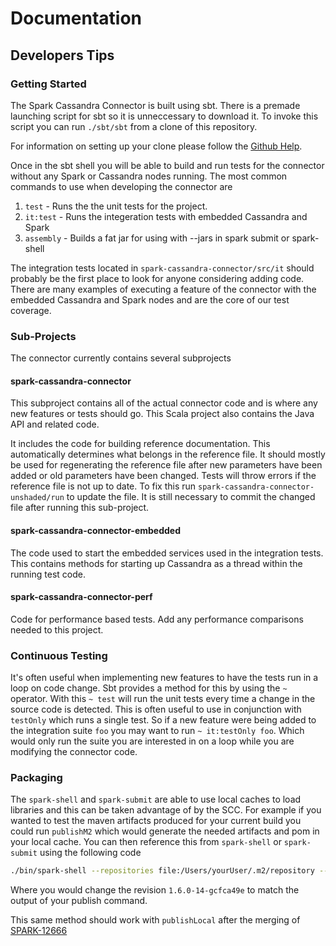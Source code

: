 # Documentation

## Developers Tips

### Getting Started

The Spark Cassandra Connector is built using sbt. There is a premade
launching script for sbt so it is unneccessary to download it. To invoke
this script you can run `./sbt/sbt` from a clone of this repository.

For information on setting up your clone please follow the [Github 
Help](https://help.github.com/articles/cloning-a-repository/).

Once in the sbt shell you will be able to build and run tests for the
connector without any Spark or Cassandra nodes running. The most common
commands to use when developing the connector are

1. `test` - Runs the the unit tests for the project.
2. `it:test` - Runs the integeration tests with embedded Cassandra and Spark
3. `assembly` - Builds a fat jar for using with --jars in spark submit or spark-shell

The integration tests located in `spark-cassandra-connector/src/it` should
probably be the first place to look for anyone considering adding code.
There are many examples of executing a feature of the connector with
the embedded Cassandra and Spark nodes and are the core of our test 
coverage.

### Sub-Projects

The connector currently contains several subprojects

#### spark-cassandra-connector
This subproject contains all of the actual connector code and is where
any new features or tests should go. This Scala project also contains the
Java API and related code.

It includes the code for building reference documentation. This 
automatically determines what belongs in the reference file. It should 
mostly be used for regenerating the reference file after new parameters 
have been added or old parameters have been changed. Tests will throw 
errors if the reference file is not up to date. To fix this run 
`spark-cassandra-connector-unshaded/run` to update the file. It is still 
necessary to commit the changed file after running this sub-project.

#### spark-cassandra-connector-embedded
The code used to start the embedded services used in the integration tests. 
This contains methods for starting up Cassandra as a thread within the running
test code.

#### spark-cassandra-connector-perf
Code for performance based tests. Add any performance comparisons needed
to this project.

### Continuous Testing

It's often useful when implementing new features to have the tests run
in a loop on code change. Sbt provides a method for this by using the
`~` operator. With this `~ test` will run the unit tests every time a
change in the source code is detected. This is often useful to use in
conjunction with `testOnly` which runs a single test. So if a new feature
were being added to the integration suite `foo` you may want to run
`~ it:testOnly foo`. Which would only run the suite you are interested in
on a loop while you are modifying the connector code.

### Packaging

The `spark-shell` and `spark-submit` are able to use local caches to load
libraries and this can be taken advantage of by the SCC. For example
if you wanted to test the maven artifacts produced for your current build
you could run `publishM2` which would generate the needed artifacts and
pom in your local cache. You can then reference this from `spark-shell`
or `spark-submit` using the following code 
```bash
./bin/spark-shell --repositories file:/Users/yourUser/.m2/repository --packages com.datastax.spark:spark-cassandra-connector_2.10:1.6.0-14-gcfca49e
```
Where you would change the revision `1.6.0-14-gcfca49e` to match the output
of your publish command. 

This same method should work with `publishLocal`
after the merging of [SPARK-12666](https://issues.apache.org/jira/browse/SPARK-12666)
